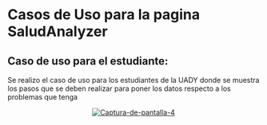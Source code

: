 # Casos de Uso para la pagina SaludAnalyzer

## Caso de uso para el estudiante:

Se realizo el caso de uso para los estudiantes de la UADY donde se muestra los pasos que se deben realizar para poner los datos respecto a los problemas que tenga

<p align="center">
    <a href="https://ibb.co/Vp6V0cr"><img src="https://i.ibb.co/mFpJrV1/Captura-de-pantalla-4.png" alt="Captura-de-pantalla-4" border="0"></a>
</p>